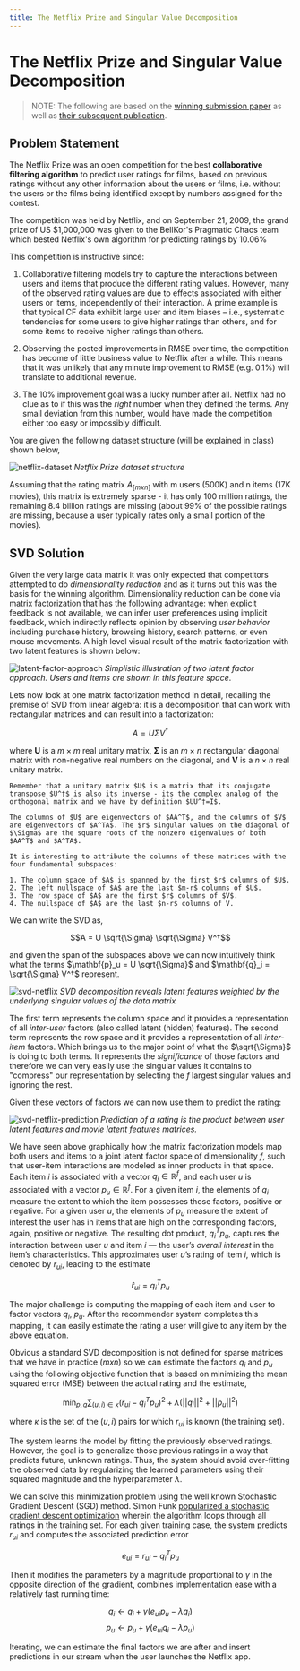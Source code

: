 ```yaml
---
title: The Netflix Prize and Singular Value Decomposition
---
```


#  The Netflix Prize and Singular Value Decomposition

> NOTE: The following are based on the [winning submission paper](https://www.netflixprize.com/assets/GrandPrize2009_BPC_BellKor.pdf) as well as [their subsequent publication](https://datajobs.com/data-science-repo/Recommender-Systems-[Netflix].pdf). 

## Problem Statement

The Netflix Prize was an open competition for the best **collaborative filtering algorithm** to predict user ratings for films, based on previous ratings without any other information about the users or films, i.e. without the users or the films being identified except by numbers assigned for the contest.

The competition was held by Netflix, and on September 21, 2009, the grand prize of US \$1,000,000 was given to the BellKor's Pragmatic Chaos team which bested Netflix's own algorithm for predicting ratings by 10.06\%

This competition is instructive since:

1. Collaborative filtering models try to capture the interactions between users and items that produce the different rating values. However, many of the observed rating values are due to effects associated with either users or items, independently of their interaction. A prime example is that typical CF data exhibit large user and item biases – i.e., systematic tendencies for some users to give higher ratings than others, and for some items to receive higher ratings than others.

2. Observing the posted improvements in RMSE over time, the competition has become of little business value to Netflix after a while. This means that it was unlikely that any minute improvement to RMSE (e.g. 0.1%) will translate to additional revenue.

3. The 10% improvement goal was a lucky number after all. Netflix had no clue as to if this was the *right* number when they defined the terms. Any small deviation from this number, would have made the competition either too easy or impossibly difficult.

You are given the following dataset structure (will be explained in class) shown below,

![netflix-dataset](images/netflix-dataset.png)
*Netflix Prize dataset structure*

Assuming that the rating matrix $A_{[m x n]}$ with m users (500K) and n items (17K movies), this matrix is extremely sparse - it has only 100 million ratings, the remaining 8.4 billion ratings are missing (about 99% of the possible ratings are missing, because a user typically rates only a small portion of the movies). 

## SVD Solution

Given the very large data matrix it was only expected that competitors attempted to do  _dimensionality reduction_ and as it turns out this was the basis for the winning algorithm.  Dimensionality reduction can be done via matrix factorization that has the following advantage: when explicit feedback is not available, we can infer user preferences using implicit feedback, which indirectly reflects opinion by observing _user behavior_ including purchase history, browsing history, search patterns, or even mouse movements. A high level visual result of the matrix factorization with two latent features is shown below:

![latent-factor-approach](images/latent-factor-approach.png)
*Simplistic illustration of two latent factor approach. Users and Items are shown in this feature space*. 

Lets now look at one matrix factorization method in detail, recalling the premise of SVD from linear algebra: it is a decomposition that can work with rectangular matrices and can result into a factorization:

$$A = U \Sigma V^†$$

where  $\mathbf{U}$ is a $m \times m$ real unitary matrix, $\mathbf{\Sigma}$ is an $m \times n$ rectangular diagonal matrix with non-negative real numbers on the diagonal, and $\mathbf{V}$  is a $n \times n$ real unitary matrix. 

```{admonition}
Remember that a unitary matrix $U$ is a matrix that its conjugate transpose $U^†$ is also its inverse - its the complex analog of the orthogonal matrix and we have by definition $UU^†=I$.  

The columns of $U$ are eigenvectors of $AA^T$, and the columns of $V$ are eigenvectors of $A^TA$. The $r$ singular values on the diagonal of $\Sigma$ are the square roots of the nonzero eigenvalues of both $AA^T$ and $A^TA$.

It is interesting to attribute the columns of these matrices with the four fundamental subspaces:

1. The column space of $A$ is spanned by the first $r$ columns of $U$.
2. The left nullspace of $A$ are the last $m-r$ columns of $U$.
3. The row space of $A$ are the first $r$ columns of $V$.
4. The nullspace of $A$ are the last $n-r$ columns of V. 

```

We can write the SVD as,

$$A = U \sqrt{\Sigma} \sqrt{\Sigma} V^†$$

and given the span of the subspaces above we can now intuitively think what the terms $\mathbf{p}_u = U \sqrt{\Sigma}$ and $\mathbf{q}_i = \sqrt{\Sigma} V^†$ represent. 

![svd-netflix](images/svd-netflix.png)
*SVD decomposition reveals latent features weighted by the underlying singular values of the data matrix*

The first term represents the column space and it provides a representation of all _inter-user_ factors (also called latent (hidden) features).  The second term represents the row space and it provides a representation of all _inter-item_ factors. Which brings us to the major point of what the $\sqrt{\Sigma}$ is doing to both terms. It represents the _significance_ of those factors and therefore we can very easily use the singular values it contains to "compress" our representation by selecting the $f$ largest singular values and ignoring the rest.

Given these vectors of factors we can now use them to predict the rating:

![svd-netflix-prediction](images/svd-netflix-prediction.png)
*Prediction of a rating is the product between user latent features and movie latent features matrices.*

We have seen above graphically how the matrix factorization models map both users and items to a joint latent factor space of dimensionality $f$, such that user-item interactions are modeled as inner products in that space. Each item $i$ is associated with a vector $q_i \in \mathbb{R}^f$, and each user $u$ is associated with a vector $p_u \in \mathbb{R}^f$. For a given item $i$, the elements of $q_i$ measure the extent to which  the  item  possesses  those  factors, positive or negative. For a given user $u$, the elements of $p_u$ measure the extent of interest the user has in items that are high on the corresponding factors, again, positive or negative. The resulting dot product, $q_i^T p_u$, captures the interaction between user $u$ and item $i$ — the user’s _overall interest_ in the item’s characteristics. This approximates user $u$’s rating of item $i$, which is denoted by $r_{ui}$, leading to the estimate 

$$\hat{r}_{ui}= q_i^T p_u$$ 

The major challenge is computing the mapping of each item and user to factor vectors $q_i$, $p_u$. After the recommender system completes this mapping, it can easily estimate the rating a user will give to any item by the above equation.  

Obvious a standard SVD decomposition is not defined for sparse matrices that we have in practice ($mxn$) so we can estimate the factors $q_i$ and $p_u$ using the following objective function that is based on minimizing the mean squared error (MSE) between the actual rating and the estimate, 

$$ \min_{p, q} \sum_{(u, i) \in \kappa} (r_{ui} - q_i^T p_u)^2 + \lambda (||q_i||^2 + ||p_u||^2)$$

where $κ$ is the set of the $(u,i)$ pairs for which $r_{ui}$ is known (the training set). 

The system learns the model by fitting the previously observed ratings. However, the goal is to generalize those previous ratings in a way that predicts future, unknown ratings. Thus, the system should avoid over-fitting the observed data by regularizing the learned parameters using their squared magnitude and the hyperparameter $\lambda$. 

We can solve this minimization problem using the well known Stochastic Gradient Descent (SGD) method. Simon Funk [popularized a stochastic gradient descent optimization](http://sifter.org/~simon/journal/20061211.html)  wherein  the  algorithm  loops through all ratings in the training set. For each given training case, the system predicts $r_{ui}$ and computes the associated prediction error 

$$e_{ui}=r_{ui}-q_i^T p_u$$ 

Then it modifies the parameters by a magnitude proportional to $\gamma$ in the opposite direction of the gradient, combines implementation ease with a relatively fast running time:

$$q_i \leftarrow q_i + \gamma (e_{ui}p_u - \lambda q_i) $$
$$p_u \leftarrow p_u + \gamma (e_{ui}q_i - \lambda p_u) $$

Iterating,  we can estimate the final factors we are after and insert predictions in our stream when the user launches the Netflix app. 

<!-- We use the indexing notation to distinguish two different users $u,v$, and movies $i, j$. A rating $r_{ui}$ indicates the preference by user $u$ of movie $i$. Values are ranging from 1 (star) indicating no interest to 5 (stars) indicating a strong interest. We distinguish predicted ratings from known ones, by using the notation $\hat{r}_{ui}$ for the predicted value. The scalar $t_{ui}$ denotes the time of rating $r_{ui}$. Here, time is measured in days, so $t_{ui}$ counts the number of days elapsed since some early time point.  The $(u,i)$ pairs for which $r_{ui}$ is known are stored in the training set $\kappa = \{ (u,i) | r_{ui} \}$. Notice that $\kappa$ includes also the Probe set. Each user $u$ is associated with a set of items denoted by $R(u)$, which contains all the items for which ratings by $u$ are available. Likewise, $R(i)$ denotes the set of users who rated item $i$. Sometimes, we also use a set denoted by $N(u)$, which contains all items for which $u$ provided a rating, even if the rating value is unknown. Thus, $N(u)$ extends $R(u)$ by also considering the ratings in the Qualifying set.  -->

